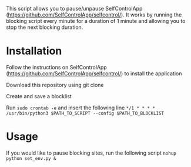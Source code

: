This script allows you to pause/unpause SelfControlApp (https://github.com/SelfControlApp/selfcontrol/). It works by running the blocking script every minute for a duration of 1 minute and allowing you to stop the next blocking duration. 

# Installation
Follow the instructions on SelfControlApp (https://github.com/SelfControlApp/selfcontrol/) to install the application

Download this repository using git clone

Create and save a blocklist

Run `sudo crontab -e` and insert the following line
`*/1 * * * *  /usr/bin/python3 $PATH_TO_SCRIPT --config $PATH_TO_BLOCKLIST`

# Usage
If you would like to pause blocking sites, run the following script
`nohup python set_env.py &`
